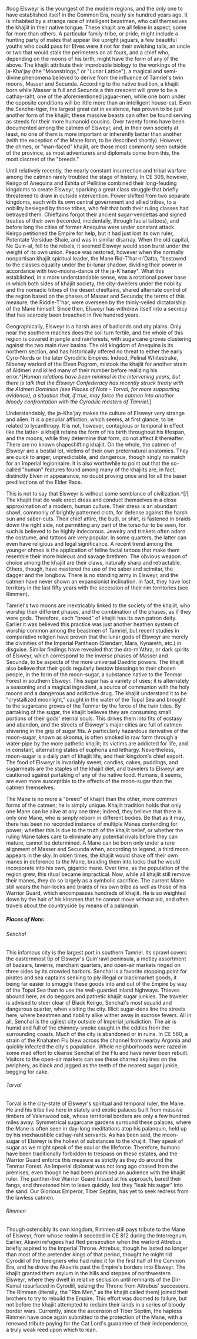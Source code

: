 #oog 
Elsweyr is the youngest of the modern regions, and the only one to have established itself in the Common Era, nearly six hundred years ago. It is inhabited by a strange race of intelligent beastmen, who call themselves the khajiit in their native tongue. These khajiit are all feline in aspect, some far more than others. A particular family-tribe, or pride, might include a hunting party of males that appear like upright jaguars, a few beautiful youths who could pass for Elves were it not for their swishing tails, an uncle or two that would stalk the perimeters on all fours, and a chief who, depending on the moons of his birth, might have the form of any of the above. The khajiit attribute their improbable biology to the workings of the ja-Kha'jay (the "Moonstrings," or "Lunar Lattice"), a magical and semi-divine phenomena believed to derive from the influence of Tamriel's twin moons, Masser and Secunda. According to the native tradition, a khajiit born while Masser is full and Secunda a thin crescent will grow to be a cathay-raht, one of the aforementioned jaguar-men, while one born under the opposite conditions will be little more than an intelligent house-cat. Even the Senche-tiger, the largest great cat in existence, has proven to be just another form of the khajiit; these massive beasts can often be found serving as steeds for their more humanoid cousins. Over twenty forms have been documented among the catmen of Elsweyr, and, in their own society at least, no one of them is more important or inherently better than another (with the exception of the Mane form, to be described shortly). However, the ohmes, or "man-faced" khajiit, are those most commonly seen outside of the province, as most adventurers and diplomats come from this, the most discreet of the "breeds."

Until relatively recently, the nearly constant insurrection and tribal warfare among the catmen rarely troubled the stage of history. In CE 309, however, Keirgo of Anequina and Eshita of Pellitine combined their long-feuding kingdoms to create Elsweyr, sparking a great class struggle that briefly threatened to draw in outside intervention. Power shifted from two separate kingdoms, each with its own central government and allied tribes, to a nobility besieged by those tribes, who felt that both their ruling classes had betrayed them. Chieftains forgot their ancient sugar-vendettas and signed treaties of their own (recorded, incidentally, through facial tattoos), and before long the cities of former Anequina were under constant attack. Keirgo petitioned the Empire for help, but it had just lost its own ruler, Potentate Versidue-Shaie, and was in similar disarray. When the old capital, Ne Quin-al, fell to the rebels, it seemed Elsweyr would soon burst under the weight of its own union. Peace was restored, however when the normally nonpartisan khajiit spiritual leader, the Mane Rid-T'har-ri'Datta, "bestowed to the classes equality under the bi-lunar shadow, dividing their power in accordance with two-moons-dance of the ja-K'hanay". What this established, in a more understandable sense, was a rotational power base in which both sides of khajiit society, the city-dwellers under the nobility and the nomadic tribes of the desert chieftains, shared alternate control of the region based on the phases of Masser and Secunda; the terms of this measure, the Riddle-T'har, were overseen by the thinly-veiled dictatorship of the Mane himself. Since then, Elsweyr has withdrew itself into a secrecy that has scarcely been breached in five hundred years.

Geographically, Elsweyr is a harsh area of badlands and dry plains. Only near the southern reaches does the soil turn fertile, and the whole of this region is covered in jungle and rainforests, with sugarcane groves clustering against the two main river basins. The old kingdom of Anequina is its northern section, and has historically offered no threat to either the early Cyro-Nords or the later Cyrodiilic Empires. Indeed, Pelinal Whitestrake, Nibenay warlord of the Elven Pogrom, mistook the khajiit for another strain of Aldmeri and killed many of their number before realizing his error.^[*Human relations have been minimal in the intervening years, but there is talk that the Elsweyr Confederacy has recently struck treaty with the Aldmeri Dominion (see Places of Note - Torval, for more supporting evidence), a situation that, if true, may force the catmen into another bloody confrontation with the Cyrodilic masters of Tamriel.*]

Understandably, the ja-Kha'jay makes the culture of Elsweyr very strange and alien. It is a peculiar affliction, which seems, at first glance, to be related to lycanthropy. It is not, however, contagious or temporal in effect like the latter- a khajiit retains the form of his birth throughout his lifespan, and the moons, while they determine that form, do not affect it thereafter. There are no known shapeshifting khajiit. On the whole, the catmen of Elsweyr are a bestial lot, victims of their own preternatural anatomies. They are quick to anger, unpredictable, and dangerous, though singly no match for an Imperial legionnaire. It is also worthwhile to point out that the so-called "human" features found among many of the khajiits are, in fact, distinctly Elven in appearance, no doubt proving once and for all the baser predilections of the Elder Race.

This is not to say that Elsweyr is without some semblance of civilization.^[*!*] The khajiit that do walk erect dress and conduct themselves in a close approximation of a modern, human culture. Their dress is an abundant shawl, commonly of brightly patterned cloth, for defense against the harsh sun and saber-cuts. Their chief attire, the budi, or shirt, is fastened in braids down the right side, not permitting any part of the torso fur to be seen, for such is believed to be highly indecorous. Jewelry and trinkets often adorn the costume, and tattoos are very popular. In some quarters, the latter can even have religious and legal significance. A recent trend among the younger ohmes is the application of feline facial tattoos that make them resemble their more hideous and savage brethren. The obvious weapon of choice among the khajiit are their claws, naturally sharp and retractable. Others, though, have mastered the use of the saber and scimitar, the dagger and the longbow. There is no standing army in Elsweyr, and the catmen have never shown an expansionist inclination. In fact, they have lost territory in the last fifty years with the secession of their rim territories (see Rimmen).

Tamriel's two moons are inextricably linked to the society of the khajiit, who worship their different phases, and the combination of the phases, as if they were gods. Therefore, each "breed" of khajiit has its own patron deity. Earlier it was believed this practice was just another heathen system of worship common among the beastmen of Tamriel, but recent studies in comparative religion have proven that the lunar gods of Elsweyr are merely the divinities of the Imperial Pantheon (Stendarr, Mara, Kynareth, etc.) in disguise. Similar findings have revealed that the dro-m'Athra, or dark spirits of Elsweyr, which correspond to the inverse phases of Masser and Secunda, to be aspects of the more universal Daedric powers. The khajiit also believe that their gods regularly bestow blessings to their chosen people, in the form of the moon-sugar, a substance native to the Tenmar Forest in southern Elsweyr. This sugar has a variety of uses; it is alternately a seasoning and a magical ingredient, a source of communion with the holy moons and a dangerous and addictive drug. The khajiit understand it to be "crystallized moonlight," caught in the water of the Topal Sea and brought to the sugarcane groves of the Tenmar by the force of the twin tides. By partaking of the sugar, the khajiit believes they are consuming small portions of their gods' eternal souls. This drives them into fits of ecstasy and abandon, and the streets of Elsweyr's major cities are full of catmen shivering in the grip of sugar fits. A particularly hazardous derivative of the moon-sugar, known as skooma, is often smoked in raw form through a water-pipe by the more pathetic khajiit; its victims are addicted for life, and in constant, alternating states of euphoria and lethargy. Nevertheless, moon-sugar is a daily part of khajiit life, and their kingdom's chief export. The food of Elsweyr is invariably sweet; candies, cakes, puddings, and sugarmeats are the staples of the khajiit diet, and travelers to Elsweyr are cautioned against partaking of any of the native food. Humans, it seems, are even more susceptible to the effects of the moon-sugar than the catmen themselves.

The Mane is no more a "breed" of khajiit than the other, more common forms of the catmen; he is simply unique. Khajiit tradition holds that only one Mane can be alive at any one time; indeed, they believe that there is only one Mane, who is simply reborn in different bodies. Be that as it may, there has been no recorded instance of multiple Manes contending for power; whether this is due to the truth of the khajiit belief, or whether the ruling Mane takes care to eliminate any potential rivals before they can mature, cannot be determined. A Mane can be born only under a rare alignment of Masser and Secunda when, according to legend, a third moon appears in the sky. In olden times, the khajiit would shave off their own manes in deference to the Mane, braiding them into locks that he would incorporate into his own, gigantic mane. Over time, as the population of the region grew, this ritual became impractical. Now, while all khajiit still remove their manes, they do so largely as a symbolic sacrifice. The current Mane still wears the hair-locks and braids of his own tribe as well as those of his Warrior Guard, which encompasses hundreds of khajiit. He is so weighted down by the hair of his kinsmen that he cannot move without aid, and often travels about the countryside by means of a palanquin.

##### Places of Note:

###### Senchal
This infamous city is the largest port in southern Tamriel. Its sprawl covers the easternmost tip of Elsweyr's Quin'rawl peninsula, a motley assortment of bazaars, taverns, merchant quarters, and open-air markets ringed on three sides by its crowded harbors. Senchal is a favorite stopping point for pirates and sea captains seeking to ply illegal or blackmarket goods, it being far easier to smuggle these goods into and out of the Empire by way of the Topal Sea than to use the well-guarded inland highways. Thieves abound here, as do beggars and pathetic khajiit sugar junkies. The traveler is advised to steer clear of Black Keirgo, Senchal's most squalid and dangerous quarter, when visiting the city. Illicit sugar-dens line the streets here, where beastmen and nobility alike wither away in sucrose fevers. All in all, Senchal is the ugliest city outside of Imperial jurisdiction. The air is humid and full of the chimney-smoke caught in the eddies from the surrounding coasts. Much of the city is abandoned or in ruins. In CE 560, a strain of the Knahaten Flu blew across the channel from nearby Argonia and quickly infected the city's population. Whole neighborhoods were razed in some mad effort to cleanse Senchal of the Flu and have never been rebuilt. Visitors to the open-air markets can see these charred skylines on the periphery, as black and jagged as the teeth of the nearest sugar junkie, begging for cake.

###### Torval
Torval is the city-state of Elsweyr's spiritual and temporal ruler, the Mane. He and his tribe live here in stately and exotic palaces built from massive timbers of Valenwood oak, whose territorial borders are only a few hundred miles away. Symmetrical sugarcane gardens surround these palaces, where the Mane is often seen in day-long meditations atop his palanquin, held up by his inexhaustible cathay-raht servants. As has been said, the moon-sugar of Elsweyr is the holiest of substances to the khajiit. They speak of sugar as we might speak of the soul or the lifeforce. Therefore, humans have been traditionally forbidden to trespass on these estates, and the Warrior Guard enforce this measure as strictly as they do around the Tenmar Forest. An Imperial diplomat was not long ago chased from the premises, even though he had been promised an audience with the khajiit ruler. The panther-like Warrior Guard hissed at his approach, bared their fangs, and threatened him to leave quickly, lest they "leak his sugar" into the sand. Our Glorious Emperor, Tiber Septim, has yet to seek redress from the lawless catmen.

###### Rimmen
Though ostensibly its own kingdom, Rimmen still pays tribute to the Mane of Elsweyr, from whose realm it seceded in CE 812 during the Interregnum. Earlier, Akaviri refugees had fled persecution when the warlord Attrebus briefly aspired to the Imperial Throne. Attrebus, though he lasted no longer than most of the pretender kings of that period, thought he might rid Cyrodiil of the foreigners who had ruled it for the first half of the Common Era, and he drove the Akaviris past the Empire's borders into Elsweyr. The khajiit granted them asylum in the hills and steppes of northwestern Elsweyr, where they dwelt in relative seclusion until remnants of the Dir-Kamal resurfaced in Cyrodiil, seizing the Throne from Attrebus' successors. The Rimmen (literally, the "Rim Men," as the khajiit called them) joined their brothers to try to rebuild the Empire. This effort was doomed to failure, but not before the khajiit attempted to reclaim their lands in a series of bloody border wars. Currently, since the ascension of Tiber Septim, the hapless Rimmen have once again submitted to the protection of the Mane, with a renewed tribute paying for the Cat Lord's guarantee of their independence, a truly weak reed upon which to lean.